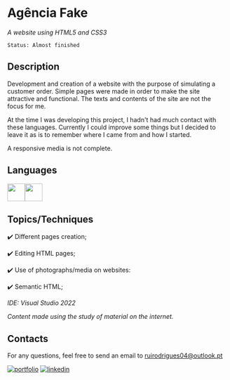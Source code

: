 # Agência Fake

*A website using HTML5 and CSS3*

```
Status: Almost finished
```
## Description
Development and creation of a website with the purpose of simulating a customer order. Simple pages were made in order to make the site attractive and functional. The texts and contents of the site are not the focus for me. 

At the time I was developing this project, I hadn't had much contact with these languages. Currently I could improve some things but I decided to leave it as is to remember where I came from and how I started.

A responsive media is not complete.

## Languages 
<img src="https://cdn.jsdelivr.net/gh/devicons/devicon/icons/html5/html5-original.svg" width="40" height="40"/><img src="https://cdn.jsdelivr.net/gh/devicons/devicon/icons/css3/css3-original.svg" width="40" height="40"/>




## Topics/Techniques

:heavy_check_mark: Different pages creation;

:heavy_check_mark: Editing HTML pages;

:heavy_check_mark: Use of photographs/media on websites:

:heavy_check_mark: Semantic HTML;

*IDE: Visual Studio 2022*

*Content made using the study of material on the internet.*

## Contacts

For any questions, feel free to send an email to ruirodrigues04@outlook.pt

[![portfolio](https://img.shields.io/badge/my_portfolio-000?style=for-the-badge&logo=ko-fi&logoColor=white)](https://github.com/ruirodriguess.com/)
[![linkedin](https://img.shields.io/badge/linkedin-0A66C2?style=for-the-badge&logo=linkedin&logoColor=white)](https://www.linkedin.com/)
